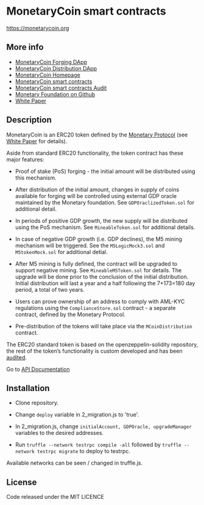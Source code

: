 # MonetaryCoin smart contracts

https://monetarycoin.org

## More info

* [MonetaryCoin Forging DApp](https://forging.MonetaryCoin.io)
* [MonetaryCoin Distribution DApp](https://MonetaryCoin.io)
* [MonetaryCoin Homepage](https://MonetaryCoin.org)
* [MonetaryCoin smart contracts](https://github.com/Monetary-Foundation/MonetaryCoin)
* [MonetaryCoin smart contracts Audit](https://github.com/SagroVesk/MonetaryCoin-Audit/releases)
* [Monetary Foundation on Github](https://github.com/Monetary-Foundation)
* [White Paper](https://github.com/Monetary-Foundation/MonetaryCoin-White-Paper/blob/master/Monetary%20Protocol%20Whitepaper.pdf)

## Description

MonetaryCoin is an ERC20 token defined by the [Monetary Protocol](https://github.com/Monetary-Foundation/MonetaryCoin-White-Paper/blob/master/Monetary%20Protocol%20Whitepaper.pdf) (see [White Paper](https://github.com/Monetary-Foundation/MonetaryCoin-White-Paper/blob/master/Monetary%20Protocol%20Whitepaper.pdf) for details).

Aside from standard ERC20 functionality, the token contract has these major features:

* Proof of stake (PoS) forging - the initial amount will be distributed using this mechanism.

* After distribution of the initial amount, changes in supply of coins available for forging will be controlled using external GDP oracle maintained by the Monetary foundation. See `GDPOraclizedToken.sol` for additional detail.

* In periods of positive GDP growth, the new supply will be distributed using the PoS mechanism. See `MineableToken.sol` for additional details.

* In case of negative GDP growth (i.e. GDP declines), the M5 mining mechanism will be triggered. See the `M5LogicMock3.sol` and `M5tokenMock.sol` for additional detial.

* After M5 mining is fully defined, the contract will be upgraded to support negative mining. See `MineableM5Token.sol` for details. The upgrade will be done prior to the conclusion of the initial distribution. Initial distribution will last a year and a half following the 7+173=180 day period, a total of two years. 

* Users can prove ownership of an address to comply with AML-KYC regulations using the `ComplianceStore.sol` contract - a separate contract, defined by the Monetary Protocol.

* Pre-distribution of the tokens will take place via the `MCoinDistribution` contract.

The ERC20 standard token is based on the openzeppelin-solidity repository, the rest of the token’s functionality is custom developed and has been [audited](https://github.com/SagroVesk/MonetaryCoin-Audit/releases).

Go to [API Documentation](https://monetary-foundation.github.io/MonetaryCoin/)

## Installation

* Clone repository.

* Change `deploy` variable in 2_migration.js to 'true'.

* In 2_migration.js, change `initialAccount, GDPOracle, upgradeManager` variables to the desired addresses.

* Run `truffle --network testrpc compile -all` followed by `truffle --network testrpc migrate` to deploy to testrpc.

Available networks can be seen / changed in truffle.js.

## License
Code released under the MIT LICENCE
